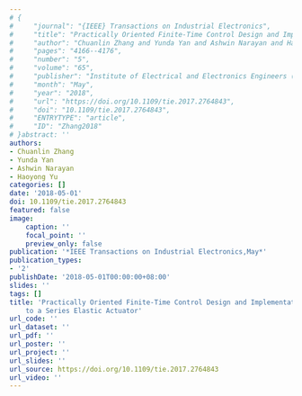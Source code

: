 ```yaml
---
# {
#     "journal": "{IEEE} Transactions on Industrial Electronics",
#     "title": "Practically Oriented Finite-Time Control Design and Implementation: Application to a Series Elastic Actuator",
#     "author": "Chuanlin Zhang and Yunda Yan and Ashwin Narayan and Haoyong Yu",
#     "pages": "4166--4176",
#     "number": "5",
#     "volume": "65",
#     "publisher": "Institute of Electrical and Electronics Engineers ({IEEE})",
#     "month": "May",
#     "year": "2018",
#     "url": "https://doi.org/10.1109/tie.2017.2764843",
#     "doi": "10.1109/tie.2017.2764843",
#     "ENTRYTYPE": "article",
#     "ID": "Zhang2018"
# }abstract: ''
authors:
- Chuanlin Zhang
- Yunda Yan
- Ashwin Narayan
- Haoyong Yu
categories: []
date: '2018-05-01'
doi: 10.1109/tie.2017.2764843
featured: false
image:
    caption: ''
    focal_point: ''
    preview_only: false
publication: '*IEEE Transactions on Industrial Electronics,May*'
publication_types:
- '2'
publishDate: '2018-05-01T00:00:00+08:00'
slides: ''
tags: []
title: 'Practically Oriented Finite-Time Control Design and Implementation: Application
    to a Series Elastic Actuator'
url_code: ''
url_dataset: ''
url_pdf: ''
url_poster: ''
url_project: ''
url_slides: ''
url_source: https://doi.org/10.1109/tie.2017.2764843
url_video: ''
---
```

